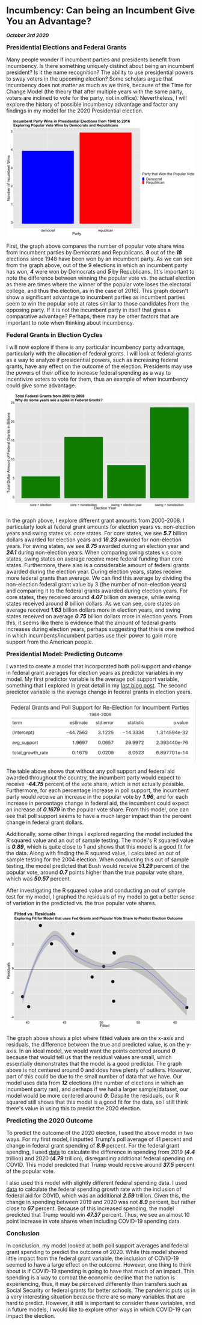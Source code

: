 **<font size="5"> Incumbency: Can being an Incumbent Give You an Advantage? </font>**

_**<font size="2"> October 3rd 2020 </font>**_



**<font size="3"> Presidential Elections and Federal Grants  </font>**

Many people wonder if incumbent parties and presidents benefit from incumbency. Is there something uniquely distinct about being an incumbent president? Is it the name recognition? The ability to use presidential powers to sway voters in the upcoming election? Some scholars argue that incumbency does not matter as much as we think, because of the Time for Change Model (the theory that after multiple years with the same party, voters are inclined to vote for the party, not in office). Nevertheless, I will explore the history of possible incumbency advantage and factor any findings in my model for the 2020 Presidential election.


![Incumbent Federal Grants Historial](incumbent_historical.png)


First, the graph above compares the number of popular vote share wins from incumbent parties by Democrats and Republicans. **_9_** out of the **_18_** elections since 1948 have been won by an incumbent party. As we can see from the graph above, out of the 9 elections in which an incumbent party has won, **_4_** were won by Democrats and **_5_** by Republicans. (It's important to note the difference between winning the popular vote vs. the actual election as there are times where the winner of the popular vote loses the electoral college, and thus the election, as in the case of 2016). This graph doesn't show a significant advantage to incumbent parties as incumbent parties seem to win the popular vote at rates similar to those candidates from the opposing party. If it is not the incumbent party in itself that gives a comparative advantage? Perhaps, there may be other factors that are important to note when thinking about incumbency.




**<font size="3">  Federal Grants in Election Cycles </font>**



I will now explore if there is any particular incumbency party advantage, particularly with the allocation of federal grants. I will look at federal grants as a way to analyze if presidential powers, such as increasing federal grants, have any effect on the outcome of the election. Presidents may use the powers of their office to increase federal spending as a way to incentivize voters to vote for them, thus an example of when incumbency could give some advantage. 



![Incumbent Federal Grants in Election Cycles](incumbent_grants.png)


In the graph above, I explore different grant amounts from 2000-2008. I particularly look at federal grant amounts for election years vs. non-election years and swing states vs. core states. For core states, we see **_5.7_** billion dollars awarded for election years and **_16.23_** awarded for non-election years. For swing states, we see **_8.75_** awarded during an election year and **_24.1_** during non-election years.  When comparing swing states v.s core states, swing states on average receive more federal funding than core states. Furthermore, there also is a considerable amount of federal grants awarded during the election year. During election years, states receive more federal grants than average. We can find this average by dividing the non-election federal grant value by 3 (the number of non-election years) and comparing it to the federal grants awarded during election years. For core states, they received around **_4.07_** billion on average, while swing states received around **_8_** billion dollars. As we can see, core states on average received **_1.63_** billion dollars more in election years, and swing states received on average **_0.75_** billion dollars more in election years. From this, it seems like there is evidence that the amount of federal grants increases during election years, perhaps suggesting that this is one method in which incumbents/incumbent parties use their power to gain more support from the American people. 



**<font size="3">  Presidential Model: Predicting Outcome </font>**



I wanted to create a model that incorporated both poll support and change in federal grant averages for election years as predictor variables in my model. My first predictor variable is the average poll support variable, something that I explored in great detail in my [last blog post](https://fyohannes.github.io/Data_Elections/Poll.html). The second predictor variable is the average change in federal grants in election years.


![Incumbency Table](incumbent_table.png)



The table above shows that without any poll support and federal aid awarded throughout the country, the incumbent party would expect to receive **_-44.75_** percent of the vote share, which is not actually possible. Furthermore, for each percentage increase in poll support, the incumbent party would receive an increase in the popular vote by **_1.96_**, and for each increase in percentage change in federal aid, the incumbent could expect an increase of **_0.1679_** in the popular vote share. From this model, one can see that poll support seems to have a much larger impact than the percent change in federal grant dollars. 

Additionally, some other things I explored regarding the model included the R squared value and an out of sample testing. The model's R squared value is **_0.89_**, which is quite close to 1 and shows that this model is a good fit for the data. Along with finding the R squared value, I calculated an out of sample testing for the 2004 election. When conducting this out of sample testing, the model predicted that Bush would receive **_51.29_** percent of the popular vote, around **_0.7_** points higher than the true popular vote share, which was **_50.57_** percent. 

After investigating the R squared value and conducting an out of sample test for my model, I graphed the residuals of my model to get a better sense of variation in the predicted vs. the true popular vote shares.



![Incumbent Federal Grants Residual Grants](incumbent_residuals.png)



The graph above shows a plot where fitted values are on the x-axis and residuals, the difference between the true and predicted value, is on the y-axis. In an ideal model, we would want the points centered around **_0_** because that would tell us that the residual values are small, which essentially demonstrates that the model is a good predictor. The graph above is not centered around 0 and does have plenty of outliers. However, part of this could be due to the small number of data that we have. Our model uses data from **_12_** elections (the number of elections in which an incumbent party ran), and perhaps if we had a larger sample/dataset, our model would be more centered around **_0_**. Despite the residuals, our R squared still shows that this model is a good fit for the data, so I still think there's value in using this to predict the 2020 election.



**<font size="3">  Predicting the 2020 Outcome </font>**


To predict the outcome of the 2020 election, I used the above model in two ways. For my first model, I inputted Trump's poll average of 41 percent and change in federal grant spending of **_8.9_** percent. For the federal grant spending, I used [data](https://www.cbo.gov/publication/56324) to calculate the difference in spending from 2019 (**_4.4_** trillion) and 2020 (**_4.79_** trillion), disregarding additional federal spending on COVID. This model predicted that Trump would receive around **_37.5_** percent of the popular vote. 

I also used this model with slightly different federal spending data. I used [data](https://datalab.usaspending.gov/federal-covid-funding/) to calculate the federal spending growth rate with the inclusion of federal aid for COVID, which was an additional **_2.59_** trillion. Given this, the change in spending between 2019 and 2020 was not **_8.9_** percent, but rather close to **_67_** percent. Because of this increased spending, the model predicted that Trump would win **_47.37_** percent. Thus, we see an almost 10 point increase in vote shares when including COVID-19 spending data. 


**<font size="3">  Conclusion </font>**


In conclusion, my model looked at both poll support averages and federal grant spending to predict the outcome of 2020. While this model showed little impact from the federal grant variable, the inclusion of COVID-19 seemed to have a large effect on the outcome. However, one thing to think about is if COVID-19 spending is going to have that much of an impact. This spending is a way to combat the economic decline that the nation is experiencing, thus, it may be perceived differently than transfers such as Social Security or federal grants for better schools. The pandemic puts us in a very interesting situation because there are so many variables that are hard to predict. However, it still is important to consider these variables, and in future models, I would like to explore other ways in which COVID-19 can impact the election.







